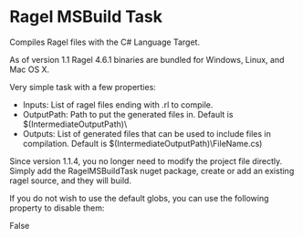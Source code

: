 # Ragel MSBuild Task

Compiles Ragel files with the C# Language Target.

As of version 1.1 Ragel 4.6.1 binaries are bundled for Windows, Linux, and Mac OS X.

Very simple task with a few properties:

- Inputs: List of ragel files ending with .rl to compile.
- OutputPath: Path to put the generated files in. Default is \$(IntermediateOutputPath)\
- Outputs: List of generated files that can be used to include files in compilation. Default is \$(IntermediateOutputPath)\FileName.cs)

Since version 1.1.4, you no longer need to modify the project file
directly. Simply add the RagelMSBuildTask nuget package, create or
add an existing ragel source, and they will build.

If you do not wish to use the default globs, you can use the following property to disable them:

  <PropertyGroup>
    <EnableDefaultRagelItems>False</EnableDefaultRagelItems>
  </PropertyGroup>
